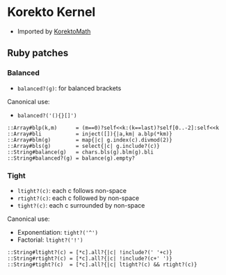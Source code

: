 # Korekto Kernel

* Imported by [KorektoMath](KorektoMath.md)

## Ruby patches

### Balanced

* `balanced?(g)`: for balanced brackets

Canonical use:

* `balanced?('(){}[]')`
```korekto
::Array#blp(k,m)      = (m==0)?self<<k:(k==last)?self[0..-2]:self<<k
::Array#bli           = inject([]){|a,km| a.blp(*km)}
::Array#blm(g)        = map{|c| g.index(c).divmod(2)}
::Array#bls(g)        = select{|c| g.include?(c)}
::String#balance(g)   = chars.bls(g).blm(g).bli
::String#balanced?(g) = balance(g).empty?
```
### Tight

* `ltight?(c)`: each c follows non-space
* `rtight?(c)`: each c followed by non-space
* `tight?(c)`: each c surrounded by non-space

Canonical use:

* Exponentiation: `tight?('^')`
* Factorial: `ltight?('!')`
```korekto
::String#ltight?(c) = [*c].all?{|c| !include?(' '+c)}
::String#rtight?(c) = [*c].all?{|c| !include?(c+' ')}
::String#tight?(c)  = [*c].all?{|c| ltight?(c) && rtight?(c)}
```
